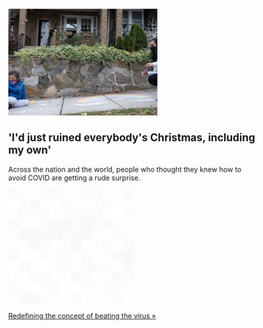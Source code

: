 
!['I'd just ruined everybody's Christmas, including my own'](./20211229175846.png)
## 'I'd just ruined everybody's Christmas, including my own'

Across the nation and the world, people who thought they knew how to avoid COVID are getting a rude surprise.

![pic](../square_bg.png)

[Redefining the concept of beating the virus »](https://www.yahoo.com/news/were-careful-long-got-covid-123333316.html)
